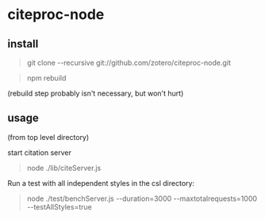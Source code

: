 # citeproc-node

## install

> git clone --recursive git://github.com/zotero/citeproc-node.git

> npm rebuild

(rebuild step probably isn't necessary, but won't hurt)

## usage

(from top level directory)

start citation server

> node ./lib/citeServer.js

Run a test with all independent styles in the csl directory:

> node ./test/benchServer.js --duration=3000 --maxtotalrequests=1000 --testAllStyles=true

